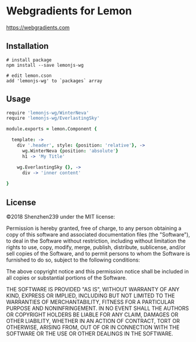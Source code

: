 # Webgradients for Lemon

https://webgradients.com

## Installation
```
# install package
npm install --save lemonjs-wg

# edit lemon.cson
add 'lemonjs-wg' to `packages` array
```

## Usage
```coffeescript
require 'lemonjs-wg/WinterNeva'
require 'lemonjs-wg/EverlastingSky'

module.exports = lemon.Component {

  template: ->
    div '.header', style: {position: 'relative'}, ->
      wg.WinterNeva {position: 'absolute'}
      h1 -> 'My Title'

    wg.EverlastingSky {}, ->
      div -> 'inner content'
  
}
```

## License

©2018 Shenzhen239 under the MIT license:

Permission is hereby granted, free of charge, to any person obtaining a copy of
this software and associated documentation files (the "Software"), to deal in
the Software without restriction, including without limitation the rights to
use, copy, modify, merge, publish, distribute, sublicense, and/or sell copies
of the Software, and to permit persons to whom the Software is furnished to do
so, subject to the following conditions:

The above copyright notice and this permission notice shall be included in all
copies or substantial portions of the Software.

THE SOFTWARE IS PROVIDED "AS IS", WITHOUT WARRANTY OF ANY KIND, EXPRESS OR
IMPLIED, INCLUDING BUT NOT LIMITED TO THE WARRANTIES OF MERCHANTABILITY,
FITNESS FOR A PARTICULAR PURPOSE AND NONINFRINGEMENT. IN NO EVENT SHALL THE
AUTHORS OR COPYRIGHT HOLDERS BE LIABLE FOR ANY CLAIM, DAMAGES OR OTHER
LIABILITY, WHETHER IN AN ACTION OF CONTRACT, TORT OR OTHERWISE, ARISING FROM,
OUT OF OR IN CONNECTION WITH THE SOFTWARE OR THE USE OR OTHER DEALINGS IN THE
SOFTWARE.
